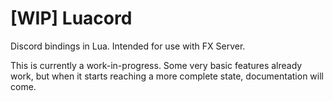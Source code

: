 # [WIP] Luacord

Discord bindings in Lua. Intended for use with FX Server.

This is currently a work-in-progress. Some very basic features already work,
but when it starts reaching a more complete state, documentation will come.
